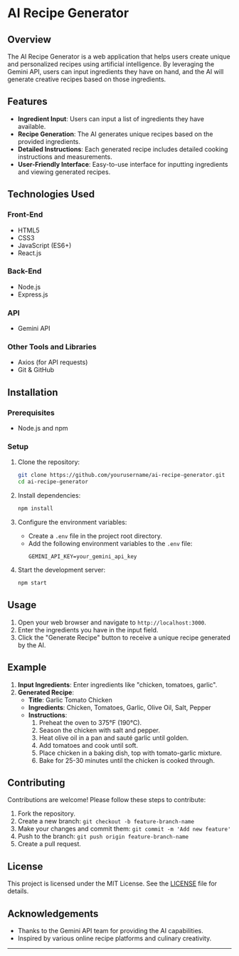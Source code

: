 

# AI Recipe Generator

## Overview
The AI Recipe Generator is a web application that helps users create unique and personalized recipes using artificial intelligence. By leveraging the Gemini API, users can input ingredients they have on hand, and the AI will generate creative recipes based on those ingredients.

## Features
- **Ingredient Input**: Users can input a list of ingredients they have available.
- **Recipe Generation**: The AI generates unique recipes based on the provided ingredients.
- **Detailed Instructions**: Each generated recipe includes detailed cooking instructions and measurements.
- **User-Friendly Interface**: Easy-to-use interface for inputting ingredients and viewing generated recipes.

## Technologies Used
### Front-End
- HTML5
- CSS3
- JavaScript (ES6+)
- React.js

### Back-End
- Node.js
- Express.js

### API
- Gemini API

### Other Tools and Libraries
- Axios (for API requests)
- Git & GitHub

## Installation
### Prerequisites
- Node.js and npm

### Setup
1. Clone the repository:
   ```bash
   git clone https://github.com/yourusername/ai-recipe-generator.git
   cd ai-recipe-generator
   ```

2. Install dependencies:
   ```bash
   npm install
   ```

3. Configure the environment variables:
   - Create a `.env` file in the project root directory.
   - Add the following environment variables to the `.env` file:
     ```
     GEMINI_API_KEY=your_gemini_api_key
     ```

4. Start the development server:
   ```bash
   npm start
   ```

## Usage
1. Open your web browser and navigate to `http://localhost:3000`.
2. Enter the ingredients you have in the input field.
3. Click the "Generate Recipe" button to receive a unique recipe generated by the AI.

## Example
1. **Input Ingredients**: Enter ingredients like "chicken, tomatoes, garlic".
2. **Generated Recipe**:
   - **Title**: Garlic Tomato Chicken
   - **Ingredients**: Chicken, Tomatoes, Garlic, Olive Oil, Salt, Pepper
   - **Instructions**: 
     1. Preheat the oven to 375°F (190°C).
     2. Season the chicken with salt and pepper.
     3. Heat olive oil in a pan and sauté garlic until golden.
     4. Add tomatoes and cook until soft.
     5. Place chicken in a baking dish, top with tomato-garlic mixture.
     6. Bake for 25-30 minutes until the chicken is cooked through.

## Contributing
Contributions are welcome! Please follow these steps to contribute:

1. Fork the repository.
2. Create a new branch: `git checkout -b feature-branch-name`
3. Make your changes and commit them: `git commit -m 'Add new feature'`
4. Push to the branch: `git push origin feature-branch-name`
5. Create a pull request.

## License
This project is licensed under the MIT License. See the [LICENSE](LICENSE) file for details.

## Acknowledgements
- Thanks to the Gemini API team for providing the AI capabilities.
- Inspired by various online recipe platforms and culinary creativity.

---

